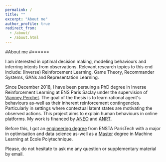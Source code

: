 ```yaml
---
permalink: /
title: ""
excerpt: "About me"
author_profile: true
redirect_from: 
  - /about/
  - /about.html
---
```


#About me
#======

I am interested in optimal decision making, modeling behaviours and inferring intents from observations. Relevant research topics to this end include: (Inverse) Reinforcement Learning, Game Theory, Recommander Systems, GANs and Representation Learning.  

Since December 2018, I have been persuing a PhD degree in Inverse Reinforcement Learning at ENS Paris Saclay under the supervision of [Vianney Perchet](https://sites.google.com/site/vianneyperchet/). The goal of the thesis is to learn rational agent's behaviours as-well as their inherent reinforcement contingencies. Particularly in settings where contextual latent states are motivating the observed actions. This project aims to explain human behaviours in online platforms. 
My work is financed by [ANEO](https://www.aneo.eu/) and [ANRT](https://www.anrt.asso.fr/fr/le-dispositif-cifre-7844).

Before this, I got an [engineering degree](https://www.ensta-paris.fr/fr/les-parcours-de-specialisation) from ENSTA ParisTech with a major in optimisation and data science as-well as a [Master](https://portail.polytechnique.edu/mathematiquesappliquees/node/365) degree in Machine Learning at Ecole Polytechnique.

Please, do not hesitate to ask me any question or supplementary material by email.
